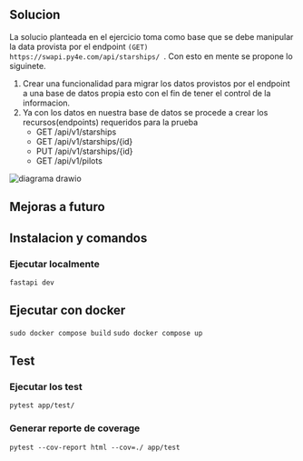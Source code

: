 ## Solucion
La solucio planteada en el ejercicio toma como base que se debe manipular la data provista 
por el endpoint `(GET) https://swapi.py4e.com/api/starships/ `. Con esto en mente se propone lo siguinete.

1. Crear una funcionalidad para migrar los datos provistos por el endpoint a una base de datos propia
esto con el fin de tener el control de la informacion.
2. Ya con los datos en nuestra base de datos se procede a crear los recursos(endpoints) requeridos para la prueba
   * GET /api/v1/starships
   * GET /api/v1/starships/{id}
   * PUT /api/v1/starships/{id}
   * GET /api/v1/pilots

![diagrama drawio](https://github.com/user-attachments/assets/053f72d6-2710-49d0-b235-cb912f00b34c)


## Mejoras a futuro





## Instalacion y comandos

### Ejecutar localmente
 `fastapi dev`

## Ejecutar con docker
`sudo docker compose build`
`sudo docker compose up`

## Test
### Ejecutar los test
`pytest app/test/`

### Generar reporte de coverage
`pytest --cov-report html --cov=./ app/test`
